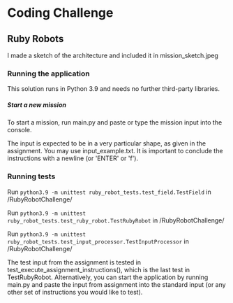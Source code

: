 # Coding Challenge

## Ruby Robots
I made a sketch of the architecture and included it in mission_sketch.jpeg

### Running the application
This solution runs in Python 3.9 and needs no further third-party libraries.

##### Start a new mission
To start a mission, run main.py and paste or type the mission input into the console. 

The input is expected to be in a very particular shape, as given in the assignment.
You may use input_example.txt. It is important to conclude the instructions with a newline (or 'ENTER' or 'f').

### Running tests
Run ```python3.9 -m unittest ruby_robot_tests.test_field.TestField``` in /RubyRobotChallenge/

Run ```python3.9 -m unittest ruby_robot_tests.test_ruby_robot.TestRubyRobot``` in /RubyRobotChallenge/

Run ```python3.9 -m unittest ruby_robot_tests.test_input_processor.TestInputProcessor``` in /RubyRobotChallenge/

The test input from the assignment is tested in test_execute_assignment_instructions(), 
which is the last test in TestRubyRobot.
Alternatively, you can start the application by running main.py and paste the input from assignment 
into the standard input (or any other set of instructions you would like to test).
